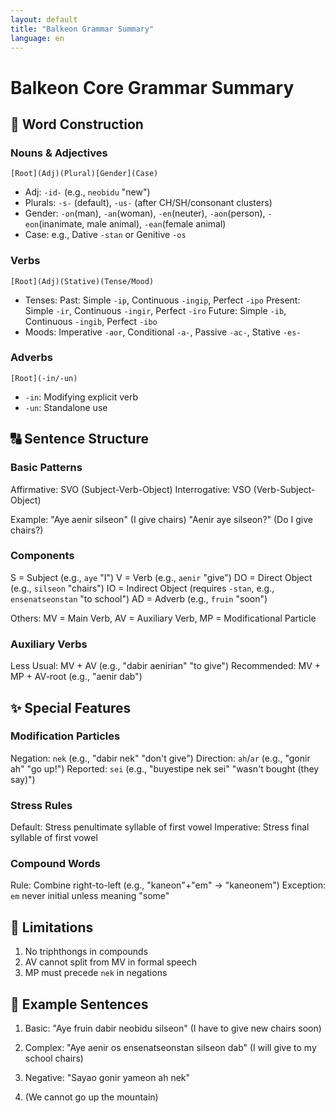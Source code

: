 ```yaml
---
layout: default
title: "Balkeon Grammar Summary"
language: en
---
```

# Balkeon Core Grammar Summary

## 📜 Word Construction

### Nouns & Adjectives

`[Root](Adj)(Plural)[Gender](Case)`
- Adj: `-id-` (e.g., `neobidu` "new")
- Plurals: `-s-` (default), `-us-` (after CH/SH/consonant clusters)
- Gender: 
  `-on`(man), `-an`(woman), `-en`(neuter), 
  `-aon`(person), `-eon`(inanimate, male animal), `-ean`(female animal)
- Case: e.g., Dative `-stan` or Genitive `-os`

### Verbs

`[Root](Adj)(Stative)(Tense/Mood)`
- Tenses:
  Past:    Simple `-ip`,  Continuous `-ingip`,  Perfect `-ipo`
  Present: Simple `-ir`,  Continuous `-ingir`,  Perfect `-iro`
  Future:  Simple `-ib`,  Continuous `-ingib`,  Perfect `-ibo`
- Moods:
  Imperative `-aor`, Conditional `-a-`, Passive `-ac-`, Stative `-es-`  

### Adverbs

`[Root](-in/-un)`
- `-in`: Modifying explicit verb
- `-un`: Standalone use

## 🔠 Sentence Structure

### Basic Patterns

Affirmative: SVO (Subject-Verb-Object)
Interrogative: VSO (Verb-Subject-Object)

Example:
"Aye aenir silseon" (I give chairs)
"Aenir aye silseon?" (Do I give chairs?)

### Components

S  = Subject (e.g., `aye` "I")
V  = Verb (e.g., `aenir` "give")
DO = Direct Object (e.g., `silseon` "chairs")
IO = Indirect Object (requires `-stan`, e.g., `ensenatseonstan` "to school")
AD = Adverb (e.g., `fruin` "soon")

Others: MV = Main Verb, AV = Auxiliary Verb, MP = Modificational Particle

### Auxiliary Verbs

Less Usual:   MV + AV (e.g., "dabir aenirian" "to give")
Recommended: MV + MP + AV-root (e.g., "aenir dab")

## ✨ Special Features

### Modification Particles

Negation:   `nek` (e.g., "dabir nek" "don't give")
Direction:   `ah`/`ar` (e.g., "gonir ah" "go up!")
Reported:   `sei` (e.g., "buyestipe nek sei" "wasn't bought (they say)")

### Stress Rules

Default:    Stress penultimate syllable of first vowel
Imperative: Stress final syllable of first vowel

### Compound Words

Rule:       Combine right-to-left (e.g., "kaneon"+"em" → "kaneonem")
Exception:  `em` never initial unless meaning "some"

## 🚫 Limitations

1. No triphthongs in compounds
2. AV cannot split from MV in formal speech
3. MP must precede `nek` in negations

## 🧩 Example Sentences

1. Basic:    "Aye fruin dabir neobidu silseon" 
   (I have to give new chairs soon)

2. Complex:  "Aye aenir os ensenatseonstan silseon dab"
   (I will give to my school chairs)

3. Negative: "Sayao gonir yameon ah nek"
4. (We cannot go up the mountain)


   


